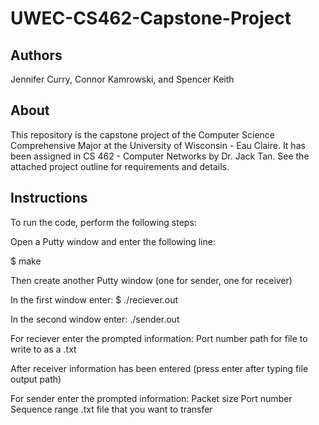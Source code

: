 # UWEC-CS462-Capstone-Project

## Authors
Jennifer Curry, Connor Kamrowski, and Spencer Keith

## About
This repository is the capstone project of the Computer Science Comprehensive Major at the University of Wisconsin - Eau Claire. It has been assigned in CS 462 - Computer Networks by Dr. Jack Tan. See the attached project outline for requirements and details.

## Instructions
To run the code, perform the following steps:

Open a Putty window and enter the following line:

$ make

Then create another Putty window (one for sender, one for receiver)

In the first window enter:
$ ./reciever.out

In the second window enter:
./sender.out

For reciever enter the prompted information:
Port number
path for file to write to as a .txt

After receiver information has been entered (press enter after typing file output path)

For sender enter the prompted information:
Packet size
Port number
Sequence range
.txt file that you want to transfer


